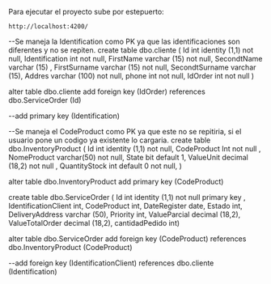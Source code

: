 Para ejecutar el proyecto sube por estepuerto:


 `http://localhost:4200/`

--Se maneja la Identification como PK ya que las identificaciones son diferentes y no se repiten.
create table dbo.cliente
(
Id   int identity (1,1) not null,
Identification int not null,
FirstName varchar (15) not null,
SecondtName varchar (15) ,
FirstSurname varchar (15) not null,
SecondtSurname varchar (15),
Addres varchar (100) not null,
phone int not null,
IdOrder int not null
)

alter table dbo.cliente
add foreign key (IdOrder) references  dbo.ServiceOrder (Id)

--add primary key  (Identification)

--Se maneja el CodeProduct como PK ya que este no se repitiria, si el usuario pone un codigo ya existente lo cargaria.
create table dbo.InventoryProduct
(
Id   int identity (1,1) not null,
CodeProduct Int not null ,
NomeProduct varchar(50) not null,
State bit  default 1,
ValueUnit decimal (18,2) not null ,
QuantityStock int default 0 not null,
)


alter table dbo.InventoryProduct
add primary key  (CodeProduct)



create table dbo.ServiceOrder
(
Id  int identity (1,1) not null primary key ,
IdentificationClient int,
CodeProduct  int,
DateRegister date,
Estado int,
DeliveryAddress varchar (50),
Priority int,
ValueParcial decimal (18,2),
ValueTotalOrder decimal (18,2),
cantidadPedido int)



alter table dbo.ServiceOrder
add foreign key (CodeProduct) references  dbo.InventoryProduct (CodeProduct) 

--add foreign key (IdentificationClient) references  dbo.cliente (Identification)


